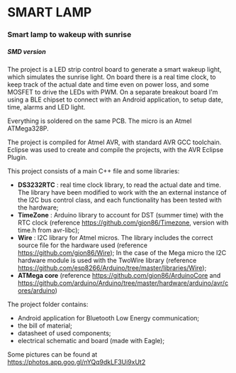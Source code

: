 # SMART LAMP
### Smart lamp to wakeup with sunrise
##### SMD version

The project is a LED strip control board to generate a smart wakeup light, which 
simulates the sunrise light.
On board there is a real time clock, to  keep track of the actual date and time 
even on power loss, and some MOSFET to drive the LEDs with PWM.
On a separate breakout board I'm using a BLE chipset to connect with an Android 
application, to setup date, time, alarms and LED light.

Everything is soldered on the same PCB. The micro is an Atmel ATMega328P.

The project is compiled for Atmel AVR, with standard AVR GCC toolchain. 
Eclipse was used to create and compile the projects, with the AVR Eclipse Plugin.

This project consists of a main C++ file and some libraries:

* **DS3232RTC** : real time clock library, to read the actual date and time. The library 
  have been modified to work with the an external instance of the I2C bus control 
  class, and each functionality has been tested with the hardware;
* **TimeZone** : Arduino library to account for DST (summer time) with the RTC clock
  (reference <https://github.com/gion86/Timezone>, version with time.h from avr-libc);
* **Wire** : I2C library for Atmel micros. The library includes the correct source file for 
  the hardware used (reference <https://github.com/gion86/Wire>); 
  In the case of the Mega micro the I2C hardware module is used with the TwoWire 
  library (reference <https://github.com/esp8266/Arduino/tree/master/libraries/Wire>);
* **ATMega core**  (reference <https://github.com/gion86/ArduinoCore> and 
  <https://github.com/arduino/Arduino/tree/master/hardware/arduino/avr/cores/arduino>)


The project folder contains:

* Android application for Bluetooth Low Energy communication;
* the bill of material;
* datasheet of used components;
* electrical schematic and board (made with Eagle);

Some pictures can be found at https://photos.app.goo.gl/nYQq9dkLF3Ui9xUt2
